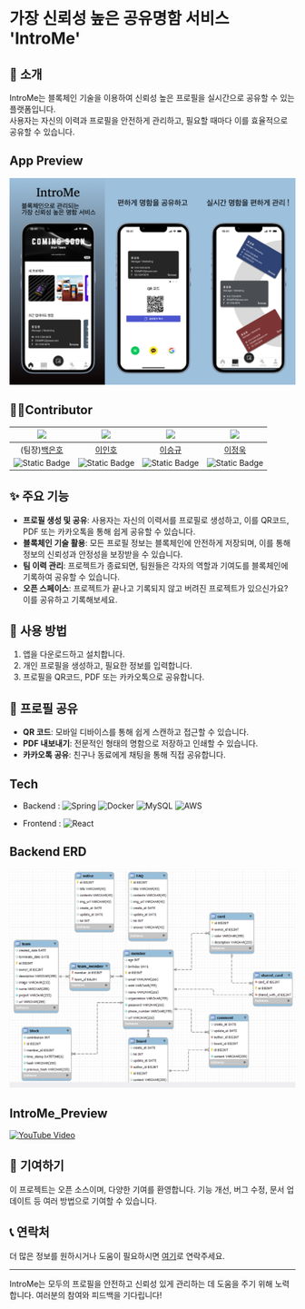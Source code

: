 # 가장 신뢰성 높은 공유명함 서비스 'IntroMe'

## 🚀 소개
IntroMe는 블록체인 기술을 이용하여 신뢰성 높은 프로필을 실시간으로 공유할 수 있는 플랫폼입니다.    
사용자는 자신의 이력과 프로필을 안전하게 관리하고, 필요할 때마다 이를 효율적으로 공유할 수 있습니다.

## App Preview
![Introme App Preview](../introme_app.png)

## 🙍‍♂️Contributor
|<img width=200 src="https://avatars.githubusercontent.com/u/50124989?v=4" />|<img width=200 src="https://avatars.githubusercontent.com/u/95608811?v=4" />|<img width=200 src="https://avatars.githubusercontent.com/u/50348069?v=4" />|<img width=200 src="https://avatars.githubusercontent.com/u/116784495?v=4" />|
|:----:|:----:|:----:|:----:|
| (팀장)[백은호](https://github.com/BackEunHo) | [이인호](https://github.com/2inlee) | [이승규](https://github.com/vlqhel3440) | [이정욱](https://github.com/kakao3450) |
| ![Static Badge](https://img.shields.io/badge/Front_end-role?style=plastic&logo=gitlab&labelColor=%23000000&color=%233399ff) | ![Static Badge](https://img.shields.io/badge/Back_end-role?style=plastic&logo=gitlab&labelColor=%23000000&color=%23333399) | ![Static Badge](https://img.shields.io/badge/Back_end-role?style=plastic&logo=gitlab&labelColor=%23000000&color=%23333399) | ![Static Badge](https://img.shields.io/badge/Front_end-role?style=plastic&logo=gitlab&labelColor=%23000000&color=%233399ff) |

## ✨ 주요 기능
- **프로필 생성 및 공유**: 사용자는 자신의 이력서를 프로필로 생성하고, 이를 QR코드, PDF 또는 카카오톡을 통해 쉽게 공유할 수 있습니다.
- **블록체인 기술 활용**: 모든 프로필 정보는 블록체인에 안전하게 저장되며, 이를 통해 정보의 신뢰성과 안정성을 보장받을 수 있습니다.
- **팀 이력 관리**: 프로젝트가 종료되면, 팀원들은 각자의 역할과 기여도를 블록체인에 기록하여 공유할 수 있습니다.
- **오픈 스페이스**: 프로젝트가 끝나고 기록되지 않고 버려진 프로젝트가 있으신가요? 이를 공유하고 기록해보세요.

## 📘 사용 방법
1. 앱을 다운로드하고 설치합니다.
2. 개인 프로필을 생성하고, 필요한 정보를 입력합니다.
3. 프로필을 QR코드, PDF 또는 카카오톡으로 공유합니다.

## 📱 프로필 공유
- **QR 코드**: 모바일 디바이스를 통해 쉽게 스캔하고 접근할 수 있습니다.
- **PDF 내보내기**: 전문적인 형태의 명함으로 저장하고 인쇄할 수 있습니다.
- **카카오톡 공유**: 친구나 동료에게 채팅을 통해 직접 공유합니다.

## Tech
- Backend : ![Spring](https://img.shields.io/badge/Spring-6DB33F?style=flat-square&logo=Spring&logoColor=white) ![Docker](https://img.shields.io/badge/Docker-2496ED?style=flat-square&logo=Docker&logoColor=white) ![MySQL](https://img.shields.io/badge/MySQL-4479A1?style=flat-square&logo=MySQL&logoColor=white) ![AWS](https://img.shields.io/badge/AWS-2496ED?style=flat-square&logo=amazonwebservices&logoColor=white)

- Frontend : ![React](https://img.shields.io/badge/react-61DAFB?style=for-the-badge&logo=react&logoColor=white)

## Backend ERD
![Introme App Preview](../introme_erd.png)

## IntroMe_Preview
[![YouTube Video](https://img.youtube.com/vi/mIxR3rIv9ZQ/0.jpg)](https://www.youtube.com/shorts/mIxR3rIv9ZQ)


## 🤝 기여하기
이 프로젝트는 오픈 소스이며, 다양한 기여를 환영합니다. 기능 개선, 버그 수정, 문서 업데이트 등 여러 방법으로 기여할 수 있습니다.

## 📞 연락처
더 많은 정보를 원하시거나 도움이 필요하시면 [여기](mailto:admin@introme.co.kr)로 연락주세요.

---
IntroMe는 모두의 프로필을 안전하고 신뢰성 있게 관리하는 데 도움을 주기 위해 노력합니다. 여러분의 참여와 피드백을 기다립니다!
